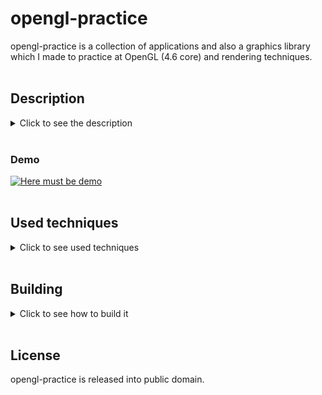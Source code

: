 # opengl-practice
opengl-practice is a collection of applications and also a graphics library
which I made to practice at OpenGL (4.6 core) and rendering techniques.
<br/>
<br/>

## Description
<details>
<summary>Click to see the description</summary>
<br/>

In src/ directory there are 6 subprojects: 5 programs and a library.
Each program inherits all the content from previous one.
They are made as a demonstation of techniques or the library abilities.
The library itself can handle next targets:
1. Window creation and initialization of OpenGL context.
2. Shader utilities which includes compile functions and also shader watcher -
a thread-based function that looks after shader files and recompiles them after
changes were made.
3. SceneObject class with component-based structure. It also includes Component class,
which is inherited by BaseCamera (and then OrthographicCamera and PerspectiveCamera),
BaseLight (and then DirectionalLight, PointLight and SpotLight)
and Mesh (and then Material (and then Texture)).
There is also 3 camera controller classes for 3, 4 and 6 degrees of freedom;
and also procedural Mesh generation algorithms with specific level of detail.
4. Filesystem utilities and different texture loading functions.
5. Function for debugging OpenGL.

</details>
</br>

### Demo
[![Here must be demo](<image url>)](<video url> "opengl-practice demo")
</br>
</br>

## Used techniques
<details>
<summary>Click to see used techniques</summary>
<br/>

1. 1-triangle:
  - Vertex and fragment shaders
  - Texture mapping: UV and triplanar
  - Texture filtering: bilinear and trilinear
2. 2-camera
  - Camera and controls
3. 3-basic_lighting
  - Blinn-Phong lighting model
  - Materials
  - Multiple direct light sources: directional, point and spot
4. 4-advanced_opengl
  - Depth testing
  - Stencil testing (made objects outline)
  - Blending
  - Face culling
  - Bump mapping: normal and parallax
  - Environment mapping
  - Framebuffers and postprocessing
  - Cubemaps
  - Geometry shaders
  - Instancing
  - Anti-aliasing (MSAA)
  - Tessellation and compute shaders
5. 5-advanced_lighting
  - Gamma correction
  - Shadow mapping
  - HDR and tone mapping: Reinhard and exposure

TODO:
  - Physically Based Rendering
    - Cook-Torrance Reflectance Model
    - Image Based Lighting
    - Subsurface scattering
  - Text and fonts
  - Model loading
    - Make Mesh have children
    - Make SceneObject static functions also affect childen of Mesh
    - Load models using Assimp library
  - Deffered rendering
  - Effects
    - Fog
    - Halo, shaft, backscattering
    - Optical distortions
    - Bloom
    - SSAO
    - Motion blur
    - Depth of field

</details>
</br>

## Building
<details>
<summary>Click to see how to build it</summary>
<br/>

The whole project is written in C++ using:
1. OpenGL 4.6 (GLFW and GLAD)
2. Qt 5
3. GLM
4. stb_image

Therefore before building you need to satisfy all the dependencies
by taking these steps:
1. Install Qt using your system package manager or [official installer](https://www.qt.io/download).
2. Download [GLFW](https://www.glfw.org/download), build it,
then place the static library file in ```lib/```
and header directories in ```include/```.
3. Download [GLAD](https://glad.dav1d.de/),
build it as static or shared library and place it in ```lib/```
then place the header directory in ```include/```.
4. Download [GLM](https://glm.g-truc.net/0.9.8/index.html)
and place it in ```include/```.
5. Download [stb_image](https://github.com/nothings/stb/blob/master/stb_image.h)
and place it in ```include/stb/```.

To build the application run these commands from the project root:
```bash
cmake .
cmake --build . --target <project>
```
, where <project> is name of any directory in ```src/```.  
You will have your projects builded in ```bin/``` directory.

</details>
</br>

## License
opengl-practice is released into public domain.
</br>
